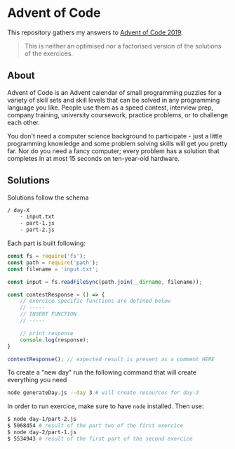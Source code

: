 # Advent of Code

This repository gathers my answers to [Advent of Code 2019](https://adventofcode.com/2019/). 
> This is neither an optimised nor a factorised version of the solutions of the exercices.

## About

Advent of Code is an Advent calendar of small programming puzzles for a variety of skill sets and skill levels that can be solved in any programming language you like. People use them as a speed contest, interview prep, company training, university coursework, practice problems, or to challenge each other.

You don't need a computer science background to participate - just a little programming knowledge and some problem solving skills will get you pretty far. Nor do you need a fancy computer; every problem has a solution that completes in at most 15 seconds on ten-year-old hardware.

## Solutions

Solutions follow the schema
```sh
/ day-X
    - input.txt
    - part-1.js 
    - part-2.js
```

Each part is built following:
```js
const fs = require('fs');
const path = require('path');
const filename = 'input.txt';

const input = fs.readFileSync(path.join(__dirname, filename));

const contestResponse = () => {
    // exercice specific functions are defined below
    // -----
    // INSERT FUNCTION
    // -----

    // print response
    console.log(response);
}

contestResponse(); // expected result is present as a comment HERE
```

To create a "new day" run the following command that will create everything you need
```sh
node generateDay.js --day 3 # will create resources for day-3
```

In order to run exercice, make sure to have `node` installed. Then use:
```sh
$ node day-1/part-2.js
$ 5068454 # result of the part two of the first exercice
$ node day-2/part-1.js
$ 5534943 # result of the first part of the second exercice
```